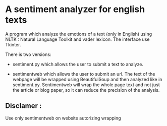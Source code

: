 # A sentiment analyzer for english texts

A program which analyze the emotions of a text (only in English) using NLTK : Natural Language Toolkit and vader lexicon.
The interface use Tkinter.

There is two versions:

- sentiment.py which allows the user to submit a text to analyze.

- sentimentweb which allows the user to submit an url. The text of the webpage will be wrapped using BeautifulSoup and then analyzed like in sentiment.py. Sentimentweb will wrap the whole page text and not just the article or blog paper, so it can reduce the precision of the analysis.

## Disclamer : 

Use only sentimentweb on website autorizing wrapping


